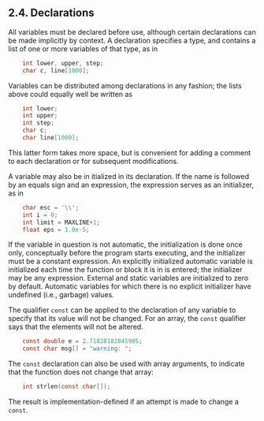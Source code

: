 ## 2.4. Declarations

All variables must be declared before use, although certain declarations can be made implicitly by context. A declaration specifies a type, and contains a list of one or more variables of that type, as in
```c
    int lower, upper, step; 
    char c, line[1000];
```
Variables can be distributed among declarations in any fashion; the lists above could equally well be written as
```c
    int lower;
    int upper;
    int step;
    char c;
    char line[1000];
```
This latter form takes more space, but is convenient for adding a comment to each declaration or for subsequent modifications.

A variable may also be in itialized in its declaration. If the name is followed by an equals sign and an expression, the expression serves as an initializer, as in
```c
    char esc = '\\';
    int i = 0;
    int limit = MAXLINE+1; 
    float eps = 1.0e-5;
```
If the variable in question is not automatic, the initialization is done once only, conceptually before the program starts executing, and the initializer must be a constant expression. An explicitly initialized automatic variable is initialized each time the function or block it is in is entered; the initializer may be any expression. External and static variables are initialized to zero by default. Automatic variables for which there is no explicit initializer have undefined (i.e., garbage) values.

The qualifier `const` can be applied to the declaration of any variable to specify that its value will not be changed. For an array, the `const` qualifier says that the elements will not be altered.
```c
    const double e = 2.71828182845905; 
    const char msg[] = "warning: ";
```
The `const` declaration can also be used with array arguments, to indicate that the function does not change that array:
```c
    int strlen(const char[]);
```
The result is implementation-defined if an attempt is made to change a `const`.
